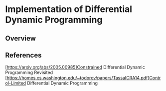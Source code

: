 # Implementation of Differential Dynamic Programming
## Overview

## References
[https://arxiv.org/abs/2005.00985]Constrained Differential Dynamic Programming Revisited
[https://homes.cs.washington.edu/~todorov/papers/TassaICRA14.pdf]Control-Limited Differential Dynamic Programming